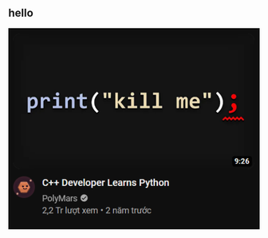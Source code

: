 ## hello
![img](https://github.com/Quoctienha/test-Git/blob/main/img/Screenshot%202023-09-24%20194213.png)
